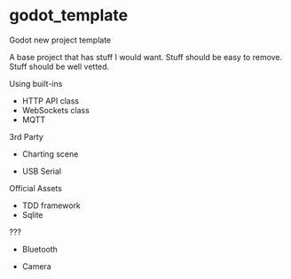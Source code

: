 # godot_template
Godot new project template


A base project that has stuff I would want.
Stuff should be easy to remove.
Stuff should be well vetted.

Using built-ins
- HTTP API class
- WebSockets class
- MQTT

3rd Party
- Charting scene

- USB Serial

Official Assets
- TDD framework
- Sqlite

???
- Bluetooth

- Camera
